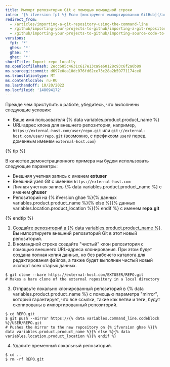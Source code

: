 ```yaml
---
title: Импорт репозитория Git с помощью командной строки
intro: '{% ifversion fpt %} Если [инструмент импортирования GitHub](/articles/importing-a-repository-with-github-importer) не подходит для ваших целей, например если существующий код размещен в частной сети, рекомендуется импортировать с помощью командной строки. {% else %} Импорт проектов Git с помощью командной строки подходит в том случае, если существующий код размещен в частной сети.{% endif %}'
redirect_from:
  - /articles/importing-a-git-repository-using-the-command-line
  - /github/importing-your-projects-to-github/importing-a-git-repository-using-the-command-line
  - /github/importing-your-projects-to-github/importing-source-code-to-github/importing-a-git-repository-using-the-command-line
versions:
  fpt: '*'
  ghes: '*'
  ghae: '*'
  ghec: '*'
shortTitle: Import repo locally
ms.openlocfilehash: 2ecc685c4631c617e13ca9e60128c93c6f2a0b89
ms.sourcegitcommit: d697e0ea10dc076fd62ce73c28a2b59771174ce8
ms.translationtype: MT
ms.contentlocale: ru-RU
ms.lasthandoff: 10/20/2022
ms.locfileid: '148094172'
---
```

Прежде чем приступить к работе, убедитесь, что выполнены следующие условия:

- Ваше имя пользователя {% data variables.product.product_name %}
- URL-адрес клона для внешнего репозитория, например, `https://external-host.com/user/repo.git` или `git://external-host.com/user/repo.git` (возможно, с префиксом `user@` перед доменным именем `external-host.com`)

{% tip %}

В качестве демонстрационного примера мы будем использовать следующие параметры:

- Внешняя учетная запись с именем **extuser**
- Внешний узел Git с именем `https://external-host.com`
- Личная учетная запись {% data variables.product.product_name %} с именем **ghuser**
- Репозиторий на {% ifversion ghae %}{% данных variables.product.product_name %}{% else %}{% данных variables.location.product_location %}{% endif %} с именем **repo.git**

{% endtip %}

1. [Создайте репозиторий в {% data variables.product.product_name %}](/articles/creating-a-new-repository). Вы импортируете внешний репозиторий Git в этот новый репозиторий.
2. В командной строке создайте "чистый" клон репозитория с помощью внешнего URL-адреса клонирования. При этом будет создана полная копия данных, но без рабочего каталога для редактирования файлов, а также будет выполнен чистый новый экспорт всех старых данных.
  ```shell
  $ git clone --bare https://external-host.com/EXTUSER/REPO.git
  # Makes a bare clone of the external repository in a local directory
  ```
3. Отправьте локально клонированный репозиторий в {% data variables.product.product_name %} с помощью параметра "mirror", который гарантирует, что все ссылки, такие как ветви и теги, будут скопированы в импортированный репозиторий.
  ```shell
  $ cd REPO.git
  $ git push --mirror https://{% data variables.command_line.codeblock %}/USER/REPO.git
  # Pushes the mirror to the new repository on {% ifversion ghae %}{% data variables.product.product_name %}{% else %}{% data variables.location.product_location %}{% endif %}
  ```
4. Удалите временный локальный репозиторий.
  ```shell
  $ cd ..
  $ rm -rf REPO.git
  ```

